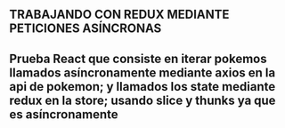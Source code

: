 
## TRABAJANDO CON REDUX MEDIANTE PETICIONES ASÍNCRONAS

## Prueba React que consiste en iterar pokemos llamados asíncronamente mediante axios en la api de pokemon; y llamados los state mediante redux en la store; usando slice y thunks ya que es asíncronamente

